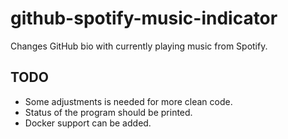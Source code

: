 # github-spotify-music-indicator
Changes GitHub bio with currently playing music from Spotify.

## TODO
* Some adjustments is needed for more clean code.
* Status of the program should be printed.
* Docker support can be added.
